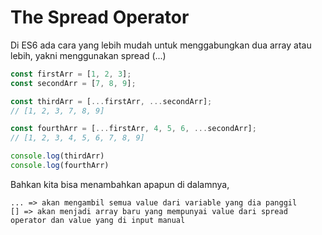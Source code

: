 # The Spread Operator

Di ES6 ada cara yang lebih mudah untuk menggabungkan dua array atau lebih, yakni menggunakan spread (...)

```javascript
const firstArr = [1, 2, 3];
const secondArr = [7, 8, 9];

const thirdArr = [...firstArr, ...secondArr];
// [1, 2, 3, 7, 8, 9]

const fourthArr = [...firstArr, 4, 5, 6, ...secondArr];
// [1, 2, 3, 4, 5, 6, 7, 8, 9]

console.log(thirdArr)
console.log(fourthArr)
```

Bahkan kita bisa menambahkan apapun di dalamnya,

```
... => akan mengambil semua value dari variable yang dia panggil
[] => akan menjadi array baru yang mempunyai value dari spread operator dan value yang di input manual
